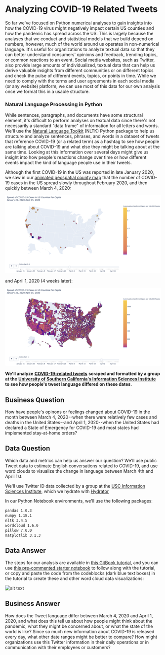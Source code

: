 # Analyzing COVID-19 Related Tweets

So far we've focused on Python numerical analyses to gain insights into how the COVID-19 virus might negatively impact certain US counties and how the pandemic has spread across the US. This is largely because the analyses that we conduct and statistical models that we build depend on numbers, however, much of the world around us operates in non-numerical language. It's useful for organizations to analyze textual data so that they can better understand consumers' opinions and feedback, trending topics, or common reactions to an event. Social media websites, such as Twitter, also provide large amounts of individualized, textual data that can help us derive valuable insights from different communities or on different topics and check the pulse of different events, topics, or points in time. While we need to comply with the terms and user agreements in each social media \(or any website\) platform, we can use most of this data for our own analysis once we format this in a usable structure.

### Natural Language Processing in Python

While sentences, paragraphs, and documents have some structural element, it's difficult to perform analyses on textual data since there's not necessarily a standard "data frame" of information for all letters and words. We'll use the [Natural Language Toolkit](https://www.nltk.org/) \(NLTK\) Python package to help us structure and analyze sentences, phrases, and words in a dataset of tweets that reference COVID-19 \(or a related term\) as a hashtag to see how people are talking about COVID-19 and what else they might be talking about at the same time. Looking at this information over several days might give us insight into how people's reactions change over time or how different events impact the kind of language people use in their tweets.

Although the first COVID-19 in the US was reported in late January 2020, we saw in our [animated geospatial county map](https://github.com/jhu-business-analytics/covid-19-map-visualizations) that the number of COVID-19 cases in the US spread slowly throughout February 2020, and then quickly between March 4, 2020:

![](.gitbook/assets/march04-covid-us-spread.png)

and April 1, 2020 \(4 weeks later\):

![](.gitbook/assets/april-1-covid-us-spread.png)

**We'll analyze** [**COVID-19-related tweets**](https://github.com/echen102/COVID-19-TweetIDs) **scraped and formatted by a group at the** [**University of Southern California's Information Sciences Institute**](https://arxiv.org/pdf/2003.07372.pdf) **to see how people's tweet language differed on these dates.**

## Business Question

How have people's opinons or feelings changed about COVID-19 in the month between March 4, 2020--when there were relatively few cases and deaths in the United States--and April 1, 2020--when the United States had declared a State of Emergency for COVID-19 and most states had implemented stay-at-home orders?

## Data Question

Which data and metrics can help us answer our question? We'll use public Tweet data to estimate English conversations related to COVID-19, and use word clouds to visualize the change in language between March 4th and April 1st.

We'll use Twitter ID data collected by a group at the [USC Information Sciences Institute](https://github.com/echen102/COVID-19-TweetIDs), which we hydrate with [Hydrator](https://github.com/DocNow/hydrator)

In our Python Notebook environments, we'll use the following packages:

```text
pandas 1.0.3
numpy 1.18.1
nltk 3.4.5
wordcloud 1.6.0
pillow 7.0.0
matplotlib 3.1.3
```

## Data Answer

The steps for our analysis are available in [this GitBook tutorial](https://melanieshimano.gitbook.io/twitter-text-analysis-with-python/), and you can use [this pre-commented starter notebook](https://github.com/jhu-business-analytics/covid-19-tweet-analysis/blob/master/2020-04-23-tweet-analysis-covid19-gitbookSTARTER-melanieshimano.ipynb) to follow along with the tutorial, or copy and paste the code from the codeblocks \(dark blue text boxes\) in the tutorial to create these and other word cloud data visualizations:

![alt text](https://github.com/jhu-business-analytics/covid-19-tweet-analysis/blob/master/march4_april1_covid19_wordcloud.png)

## Business Answer

How does the Tweet language differ between March 4, 2020 and April 1, 2020, and what does this tell us about how people might think about the pandemic, what they might be concerned about, or what the state of the world is like? Since so much new information about COVID-19 is released every day, what other date ranges might be better to compare? How might organizations use this Twitter information in their daily operations or in communication with their employees or customers?

